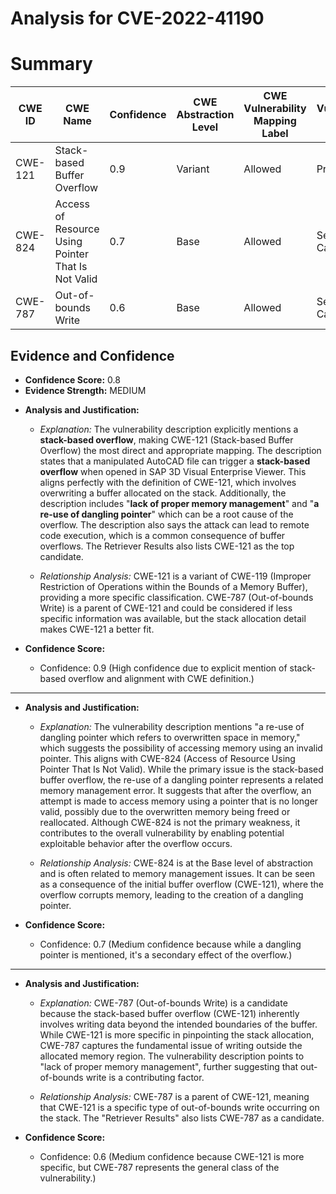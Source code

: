 # Analysis for CVE-2022-41190

# Summary
| CWE ID | CWE Name | Confidence | CWE Abstraction Level | CWE Vulnerability Mapping Label | CWE-Vulnerability Mapping Notes |
|---|---|---|---|---|---|
| CWE-121 | Stack-based Buffer Overflow | 0.9 | Variant | Allowed | Primary CWE |
| CWE-824 | Access of Resource Using Pointer That Is Not Valid | 0.7 | Base | Allowed | Secondary Candidate |
| CWE-787 | Out-of-bounds Write | 0.6 | Base | Allowed | Secondary Candidate |

## Evidence and Confidence

*   **Confidence Score:** 0.8
*   **Evidence Strength:** MEDIUM

- **Analysis and Justification:**  
  - *Explanation:* The vulnerability description explicitly mentions a **stack-based overflow**, making CWE-121 (Stack-based Buffer Overflow) the most direct and appropriate mapping. The description states that a manipulated AutoCAD file can trigger a **stack-based overflow** when opened in SAP 3D Visual Enterprise Viewer. This aligns perfectly with the definition of CWE-121, which involves overwriting a buffer allocated on the stack. Additionally, the description includes "**lack of proper memory management**" and "**a re-use of dangling pointer**" which can be a root cause of the overflow. The description also says the attack can lead to remote code execution, which is a common consequence of buffer overflows. The Retriever Results also lists CWE-121 as the top candidate.

  - *Relationship Analysis:* CWE-121 is a variant of CWE-119 (Improper Restriction of Operations within the Bounds of a Memory Buffer), providing a more specific classification. CWE-787 (Out-of-bounds Write) is a parent of CWE-121 and could be considered if less specific information was available, but the stack allocation detail makes CWE-121 a better fit.

- **Confidence Score:**
  - Confidence: 0.9 (High confidence due to explicit mention of stack-based overflow and alignment with CWE definition.)

---

- **Analysis and Justification:**  
  - *Explanation:* The vulnerability description mentions "a re-use of dangling pointer which refers to overwritten space in memory," which suggests the possibility of accessing memory using an invalid pointer. This aligns with CWE-824 (Access of Resource Using Pointer That Is Not Valid). While the primary issue is the stack-based buffer overflow, the re-use of a dangling pointer represents a related memory management error. It suggests that after the overflow, an attempt is made to access memory using a pointer that is no longer valid, possibly due to the overwritten memory being freed or reallocated. Although CWE-824 is not the primary weakness, it contributes to the overall vulnerability by enabling potential exploitable behavior after the overflow occurs.

  - *Relationship Analysis:* CWE-824 is at the Base level of abstraction and is often related to memory management issues. It can be seen as a consequence of the initial buffer overflow (CWE-121), where the overflow corrupts memory, leading to the creation of a dangling pointer.

- **Confidence Score:**
  - Confidence: 0.7 (Medium confidence because while a dangling pointer is mentioned, it's a secondary effect of the overflow.)

---

- **Analysis and Justification:**  
  - *Explanation:* CWE-787 (Out-of-bounds Write) is a candidate because the stack-based buffer overflow (CWE-121) inherently involves writing data beyond the intended boundaries of the buffer. While CWE-121 is more specific in pinpointing the stack allocation, CWE-787 captures the fundamental issue of writing outside the allocated memory region. The vulnerability description points to "lack of proper memory management", further suggesting that out-of-bounds write is a contributing factor.

  - *Relationship Analysis:* CWE-787 is a parent of CWE-121, meaning that CWE-121 is a specific type of out-of-bounds write occurring on the stack. The "Retriever Results" also lists CWE-787 as a candidate.

- **Confidence Score:**
  - Confidence: 0.6 (Medium confidence because CWE-121 is more specific, but CWE-787 represents the general class of the vulnerability.)